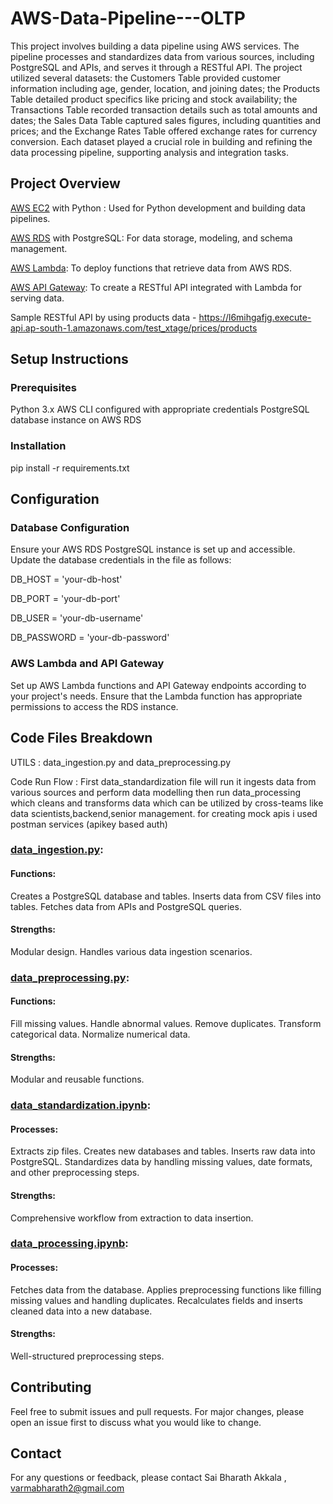 # AWS-Data-Pipeline---OLTP
This project involves building a data pipeline using AWS services. The pipeline processes and standardizes data from various sources, including PostgreSQL and APIs, and serves it through a RESTful API. The project utilized several datasets: the Customers Table provided customer information including age, gender, location, and joining dates; the Products Table detailed product specifics like pricing and stock availability; the Transactions Table recorded transaction details such as total amounts and dates; the Sales Data Table captured sales figures, including quantities and prices; and the Exchange Rates Table offered exchange rates for currency conversion. Each dataset played a crucial role in building and refining the data processing pipeline, supporting analysis and integration tasks.

## Project Overview
[AWS EC2](https://ap-south-1.console.aws.amazon.com/ec2/home)
 with Python : Used for Python development and building data pipelines. 

[AWS RDS](https://ap-south-1.console.aws.amazon.com/rds/home) with PostgreSQL: For data storage, modeling, and schema management.

[AWS Lambda](https://ap-south-1.console.aws.amazon.com/lambda/home): To deploy functions that retrieve data from AWS RDS.

[AWS API Gateway](https://ap-south-1.console.aws.amazon.com/apigateway/main/apis): To create a RESTful API integrated with Lambda for serving data.

Sample RESTful API by using products data - https://l6mihgafjg.execute-api.ap-south-1.amazonaws.com/test_xtage/prices/products

## Setup Instructions
### Prerequisites
Python 3.x
AWS CLI configured with appropriate credentials
PostgreSQL database instance on AWS RDS

### Installation
pip install -r requirements.txt

## Configuration
### Database Configuration
Ensure your AWS RDS PostgreSQL instance is set up and accessible. Update the database credentials in the file as follows:

DB_HOST = 'your-db-host'

DB_PORT = 'your-db-port'

DB_USER = 'your-db-username'

DB_PASSWORD = 'your-db-password'

### AWS Lambda and API Gateway
Set up AWS Lambda functions and API Gateway endpoints according to your project's needs. Ensure that the Lambda function has appropriate permissions to access the RDS instance.

## Code Files Breakdown
UTILS : data_ingestion.py and data_preprocessing.py

Code Run Flow : First data_standardization file will run it ingests data from various sources and perform data modelling then run data_processing which cleans and transforms data which can be utilized by cross-teams like data scientists,backend,senior management. for creating mock apis i used postman services (apikey based auth)

### [data_ingestion.py](https://github.com/saibharath2/AWS-Data-Pipeline---OLTP/blob/main/xtage_task_sub/utils/data_ingestion.py):

#### Functions:
Creates a PostgreSQL database and tables.
Inserts data from CSV files into tables.
Fetches data from APIs and PostgreSQL queries.
#### Strengths:
Modular design.
Handles various data ingestion scenarios.

### [data_preprocessing.py](https://github.com/saibharath2/AWS-Data-Pipeline---OLTP/blob/main/xtage_task_sub/utils/data_preprocessing.py):

#### Functions:
Fill missing values.
Handle abnormal values.
Remove duplicates.
Transform categorical data.
Normalize numerical data.
#### Strengths:
Modular and reusable functions.

### [data_standardization.ipynb](https://github.com/saibharath2/AWS-Data-Pipeline---OLTP/blob/main/xtage_task_sub/xtage_task/Data_Standardization.ipynb):

#### Processes:
Extracts zip files.
Creates new databases and tables.
Inserts raw data into PostgreSQL.
Standardizes data by handling missing values, date formats, and other preprocessing steps.
#### Strengths:
Comprehensive workflow from extraction to data insertion.

### [data_processing.ipynb](https://github.com/saibharath2/AWS-Data-Pipeline---OLTP/blob/main/xtage_task_sub/xtage_task/Data_Preprocessing.ipynb):

#### Processes:
Fetches data from the database.
Applies preprocessing functions like filling missing values and handling duplicates.
Recalculates fields and inserts cleaned data into a new database.
#### Strengths:
Well-structured preprocessing steps.

## Contributing
Feel free to submit issues and pull requests. For major changes, please open an issue first to discuss what you would like to change.

## Contact
For any questions or feedback, please contact Sai Bharath Akkala , varmabharath2@gmail.com
